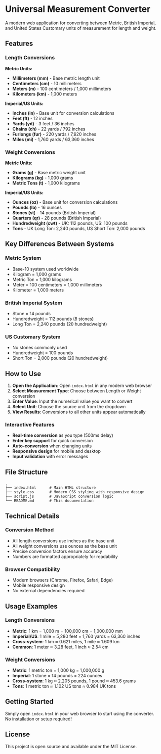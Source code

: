 # Universal Measurement Converter

A modern web application for converting between Metric, British Imperial, and United States Customary units of measurement for length and weight.

## Features

### Length Conversions

**Metric Units:**
- **Millimeters (mm)** - Base metric length unit
- **Centimeters (cm)** - 10 millimeters
- **Meters (m)** - 100 centimeters / 1,000 millimeters
- **Kilometers (km)** - 1,000 meters

**Imperial/US Units:**
- **Inches (in)** - Base unit for conversion calculations
- **Feet (ft)** - 12 inches
- **Yards (yd)** - 3 feet / 36 inches
- **Chains (ch)** - 22 yards / 792 inches
- **Furlongs (fur)** - 220 yards / 7,920 inches
- **Miles (mi)** - 1,760 yards / 63,360 inches

### Weight Conversions

**Metric Units:**
- **Grams (g)** - Base metric weight unit
- **Kilograms (kg)** - 1,000 grams
- **Metric Tons (t)** - 1,000 kilograms

**Imperial/US Units:**
- **Ounces (oz)** - Base unit for conversion calculations
- **Pounds (lb)** - 16 ounces
- **Stones (st)** - 14 pounds (British Imperial)
- **Quarters (qr)** - 28 pounds (British Imperial)
- **Hundredweight (cwt)** - UK: 112 pounds, US: 100 pounds
- **Tons** - UK Long Ton: 2,240 pounds, US Short Ton: 2,000 pounds

## Key Differences Between Systems

### Metric System
- Base-10 system used worldwide
- Kilogram = 1,000 grams
- Metric Ton = 1,000 kilograms
- Meter = 100 centimeters = 1,000 millimeters
- Kilometer = 1,000 meters

### British Imperial System
- Stone = 14 pounds
- Hundredweight = 112 pounds (8 stones)
- Long Ton = 2,240 pounds (20 hundredweight)

### US Customary System
- No stones commonly used
- Hundredweight = 100 pounds
- Short Ton = 2,000 pounds (20 hundredweight)

## How to Use

1. **Open the Application**: Open `index.html` in any modern web browser
2. **Select Measurement Type**: Choose between Length or Weight conversion
3. **Enter Value**: Input the numerical value you want to convert
4. **Select Unit**: Choose the source unit from the dropdown
5. **View Results**: Conversions to all other units appear automatically

### Interactive Features
- **Real-time conversion** as you type (500ms delay)
- **Enter key support** for quick conversion
- **Auto-conversion** when changing units
- **Responsive design** for mobile and desktop
- **Input validation** with error messages

## File Structure

```
.
├── index.html      # Main HTML structure
├── style.css       # Modern CSS styling with responsive design
├── script.js       # JavaScript conversion logic
└── README.md       # This documentation
```

## Technical Details

### Conversion Method
- All length conversions use inches as the base unit
- All weight conversions use ounces as the base unit
- Precise conversion factors ensure accuracy
- Numbers are formatted appropriately for readability

### Browser Compatibility
- Modern browsers (Chrome, Firefox, Safari, Edge)
- Mobile responsive design
- No external dependencies required

## Usage Examples

### Length Conversions
- **Metric**: 1 km = 1,000 m = 100,000 cm = 1,000,000 mm
- **Imperial/US**: 1 mile = 5,280 feet = 1,760 yards = 63,360 inches
- **Cross-system**: 1 km ≈ 0.621 miles, 1 mile ≈ 1.609 km
- **Common**: 1 meter ≈ 3.28 feet, 1 inch ≈ 2.54 cm

### Weight Conversions
- **Metric**: 1 metric ton = 1,000 kg = 1,000,000 g
- **Imperial**: 1 stone = 14 pounds = 224 ounces
- **Cross-system**: 1 kg ≈ 2.205 pounds, 1 pound ≈ 453.6 grams
- **Tons**: 1 metric ton ≈ 1.102 US tons ≈ 0.984 UK tons

## Getting Started

Simply open `index.html` in your web browser to start using the converter. No installation or setup required!

## License

This project is open source and available under the MIT License.
